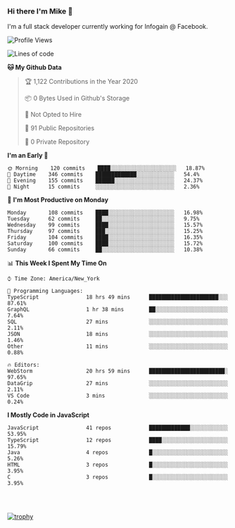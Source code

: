 ### Hi there I'm Mike 👋
I'm a full stack developer currently working for Infogain @ Facebook.

<!--START_SECTION:waka-->
![Profile Views](http://img.shields.io/badge/Profile%20Views-4-blue)

![Lines of code](https://img.shields.io/badge/From%20Hello%20World%20I%27ve%20Written-7.0%20million%20lines%20of%20code-blue)

**🐱 My Github Data** 

> 🏆 1,122 Contributions in the Year 2020
 > 
> 📦 0 Bytes Used in Github's Storage 
 > 
> 🚫 Not Opted to Hire
 > 
> 📜 91 Public Repositories
 > 
> 🔑 0 Private Repository 
 > 
**I'm an Early 🐤** 

```text
🌞 Morning    120 commits    ████░░░░░░░░░░░░░░░░░░░░░   18.87% 
🌆 Daytime    346 commits    █████████████░░░░░░░░░░░░   54.4% 
🌃 Evening    155 commits    ██████░░░░░░░░░░░░░░░░░░░   24.37% 
🌙 Night      15 commits     ░░░░░░░░░░░░░░░░░░░░░░░░░   2.36%

```
📅 **I'm Most Productive on Monday** 

```text
Monday       108 commits    ████░░░░░░░░░░░░░░░░░░░░░   16.98% 
Tuesday      62 commits     ██░░░░░░░░░░░░░░░░░░░░░░░   9.75% 
Wednesday    99 commits     ████░░░░░░░░░░░░░░░░░░░░░   15.57% 
Thursday     97 commits     ███░░░░░░░░░░░░░░░░░░░░░░   15.25% 
Friday       104 commits    ████░░░░░░░░░░░░░░░░░░░░░   16.35% 
Saturday     100 commits    ████░░░░░░░░░░░░░░░░░░░░░   15.72% 
Sunday       66 commits     ██░░░░░░░░░░░░░░░░░░░░░░░   10.38%

```


📊 **This Week I Spent My Time On** 

```text
⌚︎ Time Zone: America/New_York

💬 Programming Languages: 
TypeScript               18 hrs 49 mins      ██████████████████████░░░   87.61% 
GraphQL                  1 hr 38 mins        ██░░░░░░░░░░░░░░░░░░░░░░░   7.64% 
SQL                      27 mins             ░░░░░░░░░░░░░░░░░░░░░░░░░   2.11% 
JSON                     18 mins             ░░░░░░░░░░░░░░░░░░░░░░░░░   1.46% 
Other                    11 mins             ░░░░░░░░░░░░░░░░░░░░░░░░░   0.88%

🔥 Editors: 
WebStorm                 20 hrs 59 mins      ████████████████████████░   97.65% 
DataGrip                 27 mins             ░░░░░░░░░░░░░░░░░░░░░░░░░   2.11% 
VS Code                  3 mins              ░░░░░░░░░░░░░░░░░░░░░░░░░   0.24%

```

**I Mostly Code in JavaScript** 

```text
JavaScript               41 repos            █████████████░░░░░░░░░░░░   53.95% 
TypeScript               12 repos            ████░░░░░░░░░░░░░░░░░░░░░   15.79% 
Java                     4 repos             █░░░░░░░░░░░░░░░░░░░░░░░░   5.26% 
HTML                     3 repos             █░░░░░░░░░░░░░░░░░░░░░░░░   3.95% 
C                        3 repos             █░░░░░░░░░░░░░░░░░░░░░░░░   3.95%

```



<!--END_SECTION:waka-->

##### &nbsp;
[![trophy](https://github-profile-trophy.vercel.app/?username=uptonm&theme=dracula)](https://github.com/ryo-ma/github-profile-trophy)
